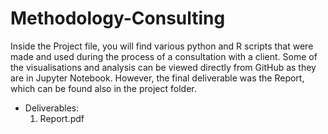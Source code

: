 # Methodology-Consulting

Inside the Project file, you will find various python and R scripts that were made and used during the process of a consultation with a client. Some of the visualisations and analysis can be viewed directly from GitHub as they are in Jupyter Notebook. However, the final deliverable was the Report, which can be found also in the project folder.

- Deliverables:
  1) Report.pdf
